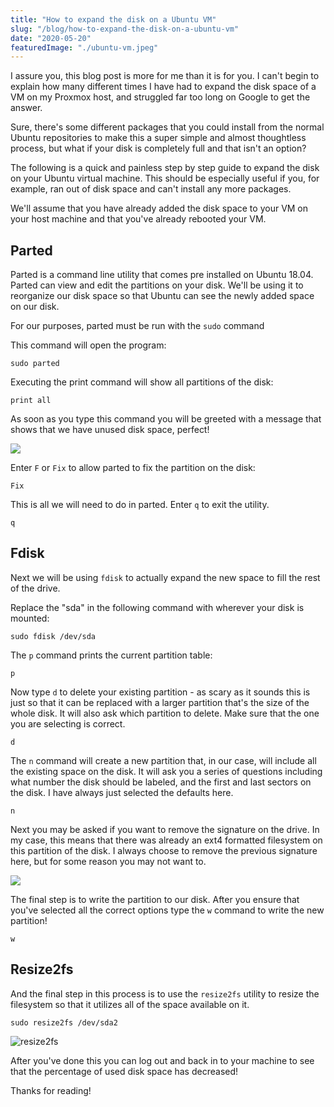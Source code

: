 ```yaml
---
title: "How to expand the disk on a Ubuntu VM"
slug: "/blog/how-to-expand-the-disk-on-a-ubuntu-vm"
date: "2020-05-20"
featuredImage: "./ubuntu-vm.jpeg"
---
```

I assure you, this blog post is more for me than it is for you. I can't begin to explain how many different times I have had to expand the disk space of a VM on my Proxmox host, and struggled far too long on Google to get the answer.

Sure, there's some different packages that you could install from the normal Ubuntu repositories to make this a super simple and almost thoughtless process, but what if your disk is completely full and that isn't an option?

The following is a quick and painless step by step guide to expand the disk on your Ubuntu virtual machine. This should be especially useful if you, for example, ran out of disk space and can't install any more packages.

We'll assume that you have already added the disk space to your VM on your host machine and that you've already rebooted your VM.

Parted
------

Parted is a command line utility that comes pre installed on Ubuntu 18.04. Parted can view and edit the partitions on your disk. We'll be using it to reorganize our disk space so that Ubuntu can see the newly added space on our disk.

For our purposes, parted must be run with the `sudo` command

This command will open the program:

    sudo parted

Executing the print command will show all partitions of the disk:

    print all

As soon as you type this command you will be greeted with a message that shows that we have unused disk space, perfect!

![](https://billyjacoby.com/content/images/2020/05/parted-fix.png)

Enter `F` or `Fix` to allow parted to fix the partition on the disk:

    Fix

This is all we will need to do in parted. Enter `q` to exit the utility.

    q

Fdisk
-----

Next we will be using `fdisk` to actually expand the new space to fill the rest of the drive.

Replace the "sda" in the following command with wherever your disk is mounted:

    sudo fdisk /dev/sda

The `p` command prints the current partition table:

    p

Now type `d` to delete your existing partition - as scary as it sounds this is just so that it can be replaced with a larger partition that's the size of the whole disk. It will also ask which partition to delete. Make sure that the one you are selecting is correct.

    d

The `n` command will create a new partition that, in our case, will include all the existing space on the disk. It will ask you a series of questions including what number the disk should be labeled, and the first and last sectors on the disk. I have always just selected the defaults here.

    n

Next you may be asked if you want to remove the signature on the drive. In my case, this means that there was already an ext4 formatted filesystem on this partition of the disk. I always choose to remove the previous signature here, but for some reason you may not want to.

![](https://billyjacoby.com/content/images/2020/05/fdisk-n.png)

The final step is to write the partition to our disk. After you ensure that you've selected all the correct options type the `w` command to write the new partition!

    w

Resize2fs
---------

And the final step in this process is to use the `resize2fs` utility to resize the filesystem so that it utilizes all of the space available on it.

    sudo resize2fs /dev/sda2

![resize2fs](https://billyjacoby.com/content/images/2020/05/resize2fs.png)

After you've done this you can log out and back in to your machine to see that the percentage of used disk space has decreased!

Thanks for reading!
